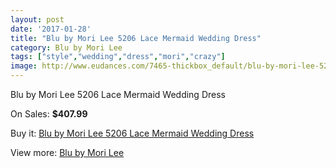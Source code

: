 ```yaml
---
layout: post
date: '2017-01-28'
title: "Blu by Mori Lee 5206 Lace Mermaid Wedding Dress"
category: Blu by Mori Lee
tags: ["style","wedding","dress","mori","crazy"]
image: http://www.eudances.com/7465-thickbox_default/blu-by-mori-lee-5206-lace-mermaid-wedding-dress.jpg
---
```

Blu by Mori Lee 5206 Lace Mermaid Wedding Dress

On Sales: **$407.99**
<a href="https://www.eudances.com/en/blu-by-mori-lee/2660-blu-by-mori-lee-5206-lace-mermaid-wedding-dress.html"><amp-img layout="responsive" width="600" height="600" src="//www.eudances.com/7465-thickbox_default/blu-by-mori-lee-5206-lace-mermaid-wedding-dress.jpg" alt="Blu by Mori Lee 5206 Lace Mermaid Wedding Dress 0" /></a>
<a href="https://www.eudances.com/en/blu-by-mori-lee/2660-blu-by-mori-lee-5206-lace-mermaid-wedding-dress.html"><amp-img layout="responsive" width="600" height="600" src="//www.eudances.com/7466-thickbox_default/blu-by-mori-lee-5206-lace-mermaid-wedding-dress.jpg" alt="Blu by Mori Lee 5206 Lace Mermaid Wedding Dress 1" /></a>
<a href="https://www.eudances.com/en/blu-by-mori-lee/2660-blu-by-mori-lee-5206-lace-mermaid-wedding-dress.html"><amp-img layout="responsive" width="600" height="600" src="//www.eudances.com/7467-thickbox_default/blu-by-mori-lee-5206-lace-mermaid-wedding-dress.jpg" alt="Blu by Mori Lee 5206 Lace Mermaid Wedding Dress 2" /></a>
<a href="https://www.eudances.com/en/blu-by-mori-lee/2660-blu-by-mori-lee-5206-lace-mermaid-wedding-dress.html"><amp-img layout="responsive" width="600" height="600" src="//www.eudances.com/7468-thickbox_default/blu-by-mori-lee-5206-lace-mermaid-wedding-dress.jpg" alt="Blu by Mori Lee 5206 Lace Mermaid Wedding Dress 3" /></a>
<a href="https://www.eudances.com/en/blu-by-mori-lee/2660-blu-by-mori-lee-5206-lace-mermaid-wedding-dress.html"><amp-img layout="responsive" width="600" height="600" src="//www.eudances.com/7469-thickbox_default/blu-by-mori-lee-5206-lace-mermaid-wedding-dress.jpg" alt="Blu by Mori Lee 5206 Lace Mermaid Wedding Dress 4" /></a>

Buy it: [Blu by Mori Lee 5206 Lace Mermaid Wedding Dress](https://www.eudances.com/en/blu-by-mori-lee/2660-blu-by-mori-lee-5206-lace-mermaid-wedding-dress.html "Blu by Mori Lee 5206 Lace Mermaid Wedding Dress")

View more: [Blu by Mori Lee](https://www.eudances.com/en/39-blu-by-mori-lee "Blu by Mori Lee")